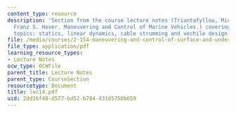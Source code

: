 ```yaml
---
content_type: resource
description: 'Section from the course lecture notes (Triantafyllou, Michael S., and
  Franz S. Hover. Maneuvering and Control of Marine Vehicles.) covering the following
  topics: statics, linear dynamics, cable strumming and vechile design.'
file: /media/courses/2-154-maneuvering-and-control-of-surface-and-underwater-vehicles-13-49-fall-2004/2dd16f48d577bd52b784431d5750b659_lec14.pdf
file_type: application/pdf
learning_resource_types:
- Lecture Notes
ocw_type: OCWFile
parent_title: Lecture Notes
parent_type: CourseSection
resourcetype: Document
title: lec14.pdf
uid: 2dd16f48-d577-bd52-b784-431d5750b659
---
```


